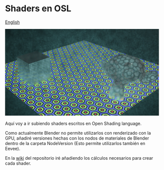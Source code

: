# Shaders en OSL
<a href="README.en.md">English</a>

![Materiales](Img/img.png)

Aquí voy a ir subiendo shaders escritos en Open Shading language.

Como actualmente Blender no permite utilizarlos con renderizado con la GPU, añadiré versiones hechas con los nodos de materiales de Blender dentro de la carpeta NodeVersion (Esto permite utilizarlos también en Eevee).

En la <a href="wiki">wiki</a> del repositorio iré añadiendo los cálculos necesarios para crear cada shader.